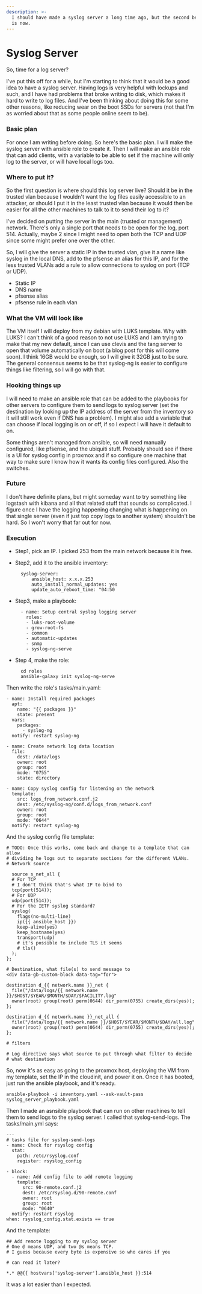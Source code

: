 ```yaml
---
description: >-
  I should have made a syslog server a long time ago, but the second best time
  is now.
---
```


# Syslog Server

So, time for a log server?

I've put this off for a while, but I'm starting to think that it would be a good idea to have a syslog server. Having logs is very helpful with lockups and such, and I have had problems that broke writing to disk, which makes it hard to write to log files. And I've been thinking about doing this for some other reasons, like reducing wear on the boot SSDs for servers (not that I'm as worried about that as some people online seem to be).

### Basic plan <a href="#w1snyvjg7dpf" id="w1snyvjg7dpf"></a>

For once I am writing before doing. So here's the basic plan. I will make the syslog server with ansible role to create it. Then I will make an ansible role that can add clients, with a variable to be able to set if the machine will only log to the server, or will have local logs too.

### Where to put it? <a href="#m82defquubf" id="m82defquubf"></a>

So the first question is where should this log server live? Should it be in the trusted vlan because I wouldn't want the log files easily accessible to an attacker, or should I put it in the least trusted vlan because it would then be easier for all the other machines to talk to it to send their log to it?

I've decided on putting the server in the main (trusted or management) network. There's only a single port that needs to be open for the log, port 514. Actually, maybe 2 since I might need to open both the TCP and UDP since some might prefer one over the other.

So, I will give the server a static IP in the trusted vlan, give it a name like syslog in the local DNS, add to the pfsense an alias for this IP, and for the less trusted VLANs add a rule to allow connections to syslog on port (TCP or UDP).

* Static IP
* DNS name
* pfsense alias
* pfsense rule in each vlan

### What the VM will look like <a href="#e0hnlxd1g76r" id="e0hnlxd1g76r"></a>

The VM itself I will deploy from my debian with LUKS template. Why with LUKS? I can't think of a good reason to not use LUKS and I am trying to make that my new default, since I can use clevis and the tang server to open that volume automatically on boot (a blog post for this will come soon). I think 16GB would be enough, so I will give it 32GB just to be sure. The general consensus seems to be that syslog-ng is easier to configure things like filtering, so I will go with that.

### Hooking things up <a href="#id-95m5ifhob0xp" id="id-95m5ifhob0xp"></a>

I will need to make an ansible role that can be added to the playbooks for other servers to configure them to send logs to syslog server (set the destination by looking up the IP address of the server from the inventory so it will still work even if DNS has a problem). I might also add a variable that can choose if local logging is on or off, if so I expect I will have it default to on.

Some things aren't managed from ansible, so will need manually configured, like pfsense, and the ubiquiti stuff. Probably should see if there is a UI for syslog config in proxmox and if so configure one machine that way to make sure I know how it wants its config files configured. Also the switches.

### Future <a href="#id-3cpt5iiz4kg" id="id-3cpt5iiz4kg"></a>

I don't have definite plans, but might someday want to try something like logstash with kibana and all that related stuff that sounds so complicated. I figure once I have the logging happening changing what is happening on that single server (even if just top copy logs to another system) shouldn't be hard. So I won't worry that far out for now.

### Execution <a href="#mdgreteydnur" id="mdgreteydnur"></a>

* Step1, pick an IP. I picked 253 from the main network because it is free.
*   Step2, add it to the ansible inventory:

    ```
      syslog-server:
          ansible_host: x.x.x.253
          auto_install_normal_updates: yes
          update_auto_reboot_time: "04:50
    ```
*   Step3, make a playbook:

    ```
      - name: Setup central syslog logging server
        roles:
        - luks-root-volume
        - grow-root-fs
        - common
        - automatic-updates
        - snmp
        - syslog-ng-serve
    ```
*   Step 4, make the role:

    ```
      cd roles
      ansible-galaxy init syslog-ng-serve
    ```

Then write the role's tasks/main.yaml:

```
- name: Install required packages
  apt:
    name: "{{ packages }}"
    state: present
  vars:
    packages:
      - syslog-ng
  notify: restart syslog-ng

- name: Create network log data location
  file:
    dest: /data/logs
    owner: root
    group: root
    mode: "0755"
    state: directory

- name: Copy syslog config for listening on the network
  template:
    src: logs_from_network.conf.j2
    dest: /etc/syslog-ng/conf.d/logs_from_network.conf
    owner: root
    group: root
    mode: "0644"
  notify: restart syslog-ng
```

And the syslog config file template:

```
# TODO: Once this works, come back and change to a template that can allow
# dividing he logs out to separate sections for the different VLANs.
# Network source

  source s_net_all {
  # For TCP
  # I don't think that's what IP to bind to
  tcp(port(514));
  # For UDP
  udp(port(514));
  # For the IETF syslog standard?
  syslog(
    flags(no-multi-line)
    ip({{ ansible_host }})
    keep-alive(yes)
    keep_hostname(yes)
    transport(udp)
    # it's possible to include TLS it seems
    # tls()
  );
};

# Destination, what file(s) to send message to
<div data-gb-custom-block data-tag="for">

destination d_{{ network.name }}_net {
  file("/data/logs/{{ network.name }}/$HOST/$YEAR/$MONTH/$DAY/$FACILITY.log" 
  owner(root) group(root) perm(0644) dir_perm(0755) create_dirs(yes));
};

destination d_{{ network.name }}_net_all {
  file("/data/logs/{{ network.name }}/$HOST/$YEAR/$MONTH/$DAY/all.log" 
  owner(root) group(root) perm(0644) dir_perm(0755) create_dirs(yes)); 
};

```

```
# filters
```

```
# Log directive says what source to put through what filter to decide
# what destination
```

So, now it's as easy as going to the proxmox host, deploying the VM from my template, set the IP in the cloudinit, and power it on. Once it has booted, just run the ansible playbook, and it's ready.

```
ansible-playbook -i inventory.yaml --ask-vault-pass syslog_server_playbook.yaml
```

Then I made an asnsible playbook that can run on other machines to tell them to send logs to the syslog server. I called that syslog-send-logs. The tasks/main.yml says:

```
---
# tasks file for syslog-send-logs
- name: Check for rsyslog config
  stat:
    path: /etc/rsyslog.conf
    register: rsyslog_config
    
- block:
  - name: Add config file to add remote logging
    template:
      src: 90-remote.conf.j2
      dest: /etc/rsyslog.d/90-remote.conf
      owner: root
      group: root
      mode: "0640"
  notify: restart rsyslog
when: rsyslog_config.stat.exists == true
```

And the template:

```
## Add remote logging to my syslog server
# One @ means UDP, and two @s means TCP.
# I guess because every byte is expensive so who cares if you

# can read it later?

*.* @@{{ hostvars['syslog-server'].ansible_host }}:514
```

It was a lot easier than I expected.
